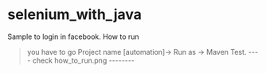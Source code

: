 # selenium_with_java
Sample to login in facebook.
How to run

> you have to go Project name [automation]-> Run as -> Maven Test.
---- check how_to_run.png --------
